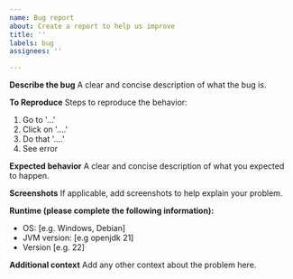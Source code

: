 ```yaml
---
name: Bug report
about: Create a report to help us improve
title: ''
labels: bug
assignees: ''

---
```


**Describe the bug**
A clear and concise description of what the bug is.

**To Reproduce**
Steps to reproduce the behavior:
1. Go to '...'
2. Click on '....'
3. Do that '....'
4. See error

**Expected behavior**
A clear and concise description of what you expected to happen.

**Screenshots**
If applicable, add screenshots to help explain your problem.

**Runtime (please complete the following information):**
 - OS: [e.g. Windows, Debian]
- JVM version: [e.g openjdk 21]
 - Version [e.g. 22]

**Additional context**
Add any other context about the problem here.
